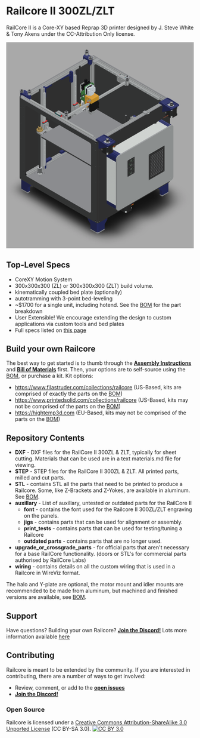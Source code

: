 Railcore II 300ZL/ZLT
=======

RailCore II is a Core-XY based Reprap 3D printer designed by J. Steve White & Tony Akens under the CC-Attribution Only license.

![Railcore](RCII300ZL.png)

## Top-Level Specs
* CoreXY Motion System
* 300x300x300 (ZL) or 300x300x300 (ZLT) build volume.
* kinematically coupled bed plate (optionally)
* autotramming with 3-point bed-leveling
* ~$1700 for a single unit, including hotend. See the [BOM][bom] for the part breakdown
* User Extensible! We encourage extending the design to custom applications via custom tools and bed plates
* Full specs listed on [this page](https://railcore.org)

## Build your own Railcore

The best way to get started is to thumb through the [**Assembly Instructions**](https://railcore.dozuki.com/c/RailCore_II) and [**Bill of Materials**][bom] first. Then, your options are to self-source using the [BOM][bom], or purchase a kit. Kit options:

* https://www.filastruder.com/collections/railcore (US-Based, kits are comprised of exactly the parts on the [BOM][bom])
* https://www.printedsolid.com/collections/railcore (US-Based, kits may not be comprised of the parts on the [BOM][bom])
* https://hightemp3d.com (EU-Based, kits may not be comprised of the parts on the [BOM][bom])

## Repository Contents

* **DXF** - DXF files for the RailCore II 300ZL & ZLT, typically for sheet cutting. Materials that can be used are in a text materials.md file for viewing.
* **STEP**  - STEP files for the RailCore II 300ZL & ZLT. All printed parts, milled and cut parts.
* **STL**  - contains STL all the parts that need to be printed to produce a Railcore. Some, like Z-Brackets and Z-Yokes, are available in aluminum. See [BOM][bom].
* **auxillary**  - List of auxillary, untested or outdated parts for the RailCore II
  * **font** - contains the font used for the Railcore II 300ZL/ZLT engraving on the panels.
  * **jigs** - contains parts that can be used for alignment or assembly.
  * **print_tests** - contains parts that can be used for testing/tuning a Railcore
  * **outdated parts** - contains parts that are no longer used.
* **upgrade_or_crossgrade_parts** - for official parts that aren't necessary for a base RailCore functionality. (doors or STL's for commercial parts authorised by RailCore Labs)
* **wiring** - contains details on all the custom wiring that is used in a Railcore in WireViz format.

The halo and Y-plate are optional, the motor mount and idler mounts are recommended to be made from aluminum, but machined and finished versions are available, see [BOM][bom].

## Support

Have questions? Building your own Railcore? **[Join the Discord!][discord]**
Lots more information available [here](https://railcore.org)

## Contributing

Railcore is meant to be extended by the community. If you are interested in contributing, there are a number of ways to get involved:

* Review, comment, or add to the **[open issues](https://github.com/railcore/parts/issues)**
* **[Join the Discord!][discord]**

### Open Source
Railcore is licensed under a [Creative Commons Attribution-ShareAlike 3.0 Unported License][cc-by] (CC BY-SA 3.0).
[![CC BY 3.0][cc-by-image]][cc-by]

[bom]: https://docs.google.com/spreadsheets/d/1sxKl6h23SXfuNM7hNiX35rIrpISw8AruEEcNl2Fvibk/edit?usp=sharing
[cc-by]: https://creativecommons.org/licenses/by-sa/3.0/
[cc-by-image]: https://i.creativecommons.org/l/by-sa/3.0/88x31.png
[discord]: https://discord.gg/Sy569Hq
[wiki]: https://railcore.org
